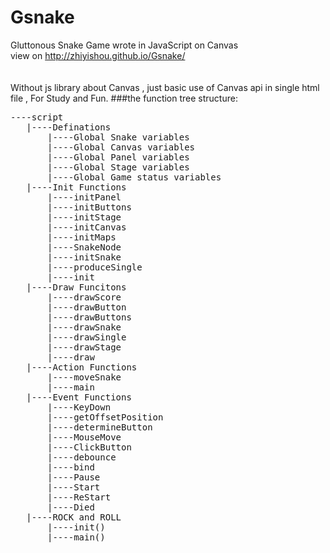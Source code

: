 # Gsnake
Gluttonous Snake Game wrote in JavaScript on Canvas  
view on http://zhiyishou.github.io/Gsnake/  
<br>
<br>
Without js library about Canvas , just basic use of Canvas api in single html file , For Study and Fun.
###the function tree structure:
<pre>
----script   
   |----Definations
       |----Global Snake variables
       |----Global Canvas variables
       |----Global Panel variables
       |----Global Stage variables
       |----Global Game status variables
   |----Init Functions
       |----initPanel
       |----initButtons
       |----initStage
       |----initCanvas
       |----initMaps
       |----SnakeNode
       |----initSnake
       |----produceSingle
       |----init
   |----Draw Funcitons
       |----drawScore
       |----drawButton
       |----drawButtons
       |----drawSnake
       |----drawSingle
       |----drawStage
       |----draw
   |----Action Functions
       |----moveSnake
       |----main
   |----Event Functions
       |----KeyDown
       |----getOffsetPosition
       |----determineButton
       |----MouseMove
       |----ClickButton
       |----debounce
       |----bind
       |----Pause
       |----Start
       |----ReStart
       |----Died
   |----ROCK and ROLL
       |----init()
       |----main()
</pre>
